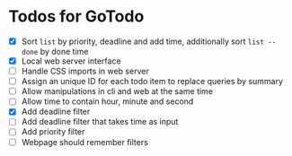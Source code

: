 # Todos for GoTodo

- [x] Sort `list` by priority, deadline and add time, additionally sort `list --done` by done time
- [x] Local web server interface
- [ ] Handle CSS imports in web server
- [ ] Assign an unique ID for each todo item to replace queries by summary
- [ ] Allow manipulations in cli and web at the same time
- [ ] Allow time to contain hour, minute and second
- [x] Add deadline filter
- [ ] Add deadline filter that takes time as input
- [ ] Add priority filter
- [ ] Webpage should remember filters
